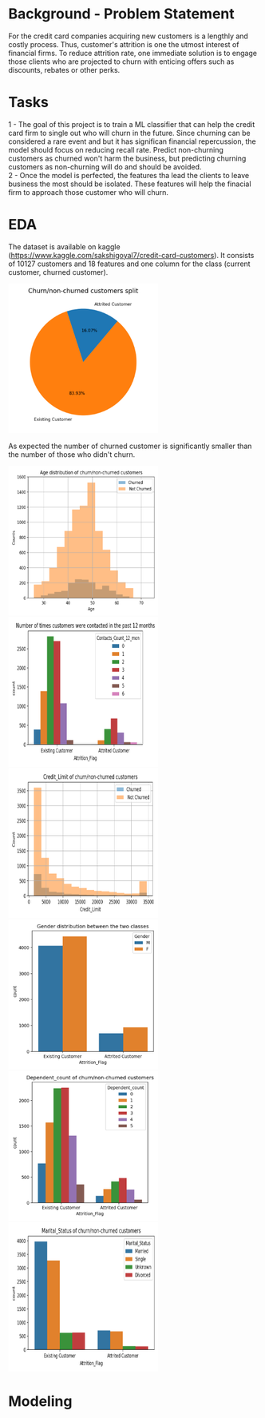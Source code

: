 # Background - Problem Statement
For the credit card companies acquiring new customers is a lengthly and costly process. Thus, customer's attrition is one the utmost interest of financial firms. To reduce attrition rate, one immediate solution is to engage those clients who are projected to churn with enticing offers such as discounts, rebates or other perks.

# Tasks 
1 - The goal of this project is to train a ML classifier that can help the credit card firm to single out who will churn in the future. Since churning can be considered a rare event and but it has significan financial repercussion, the model should focus on reducing recall rate. Predict non-churning customers as churned won't harm the business, but predicting churning customers as non-churning will do and should be avoided.   
2 - Once the model is perfected, the features tha lead the clients to leave business the most should be isolated. These features will help the finacial firm to approach those customer who will churn.

# EDA 
The dataset is available on kaggle (https://www.kaggle.com/sakshigoyal7/credit-card-customers). It consists of 10127 customers and 18 features and one column for the class (current customer, churned customer). 

<img src="https://github.com/Gianl-msi/Bank-churn---xgboost/blob/main/Figures/pie2.png" width="300" height="300"/>

As expected the number of churned customer is significantly smaller than the number of those who didn't churn.

<img src="https://github.com/Gianl-msi/Bank-churn---xgboost/blob/main/Figures/age.png" width="300" height="300"/>
<img src="https://github.com/Gianl-msi/Bank-churn---xgboost/blob/main/Figures/contacts.png" width="300" height="300"/>
<img src="https://github.com/Gianl-msi/Bank-churn---xgboost/blob/main/Figures/credit_limit.png" width="300" height="300"/>
<img src="https://github.com/Gianl-msi/Bank-churn---xgboost/blob/main/Figures/gender.png" width="300" height="300"/>
<img src="https://github.com/Gianl-msi/Bank-churn---xgboost/blob/main/Figures/dependent.png" width="300" height="300"/>
<img src="https://github.com/Gianl-msi/Bank-churn---xgboost/blob/main/Figures/marital%20status.png" width="300" height="300"/>

# Modeling

